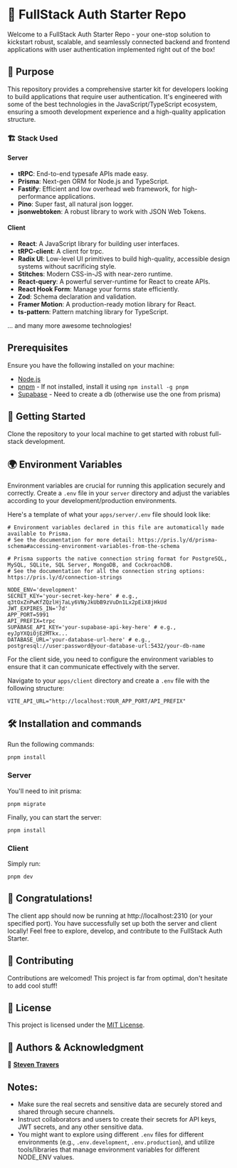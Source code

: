 # 🚀 FullStack Auth Starter Repo

Welcome to a FullStack Auth Starter Repo - your one-stop solution to kickstart robust, scalable, and seamlessly connected backend and frontend applications with user authentication implemented right out of the box!

## 🎯 Purpose

This repository provides a comprehensive starter kit for developers looking to build applications that require user authentication. It's engineered with some of the best technologies in the JavaScript/TypeScript ecosystem, ensuring a smooth development experience and a high-quality application structure.

### 🏗️ Stack Used

#### Server

- **tRPC**: End-to-end typesafe APIs made easy.
- **Prisma**: Next-gen ORM for Node.js and TypeScript.
- **Fastify**: Efficient and low overhead web framework, for high-performance applications.
- **Pino**: Super fast, all natural json logger.
- **jsonwebtoken**: A robust library to work with JSON Web Tokens.

#### Client

- **React**: A JavaScript library for building user interfaces.
- **tRPC-client**: A client for trpc.
- **Radix UI**: Low-level UI primitives to build high-quality, accessible design systems without sacrificing style.
- **Stitches**: Modern CSS-in-JS with near-zero runtime.
- **React-query**: A powerful server-runtime for React to create APIs.
- **React Hook Form**: Manage your forms state efficiently.
- **Zod**: Schema declaration and validation.
- **Framer Motion**: A production-ready motion library for React.
- **ts-pattern**: Pattern matching library for TypeScript.

... and many more awesome technologies!

## Prerequisites

Ensure you have the following installed on your machine:

- [Node.js](https://nodejs.org/)
- [pnpm](https://pnpm.io/) - If not installed, install it using `npm install -g pnpm`
- [Supabase](https://supabase.com/) - Need to create a db (otherwise use the one from prisma)

## 🏁 Getting Started

Clone the repository to your local machine to get started with robust full-stack development.

## 🌍 Environment Variables

Environment variables are crucial for running this application securely and correctly. Create a `.env` file in your `server` directory and adjust the variables according to your development/production environments.

Here's a template of what your `apps/server/.env` file should look like:

```env
# Environment variables declared in this file are automatically made available to Prisma.
# See the documentation for more detail: https://pris.ly/d/prisma-schema#accessing-environment-variables-from-the-schema

# Prisma supports the native connection string format for PostgreSQL, MySQL, SQLite, SQL Server, MongoDB, and CockroachDB.
# See the documentation for all the connection string options: https://pris.ly/d/connection-strings

NODE_ENV='development'
SECRET_KEY='your-secret-key-here' # e.g., q3tOxZnPwKfZQzlHj7aLy6VNyJkUbB9zVuDn1Lx2pEiX8jHkUd
JWT_EXPIRES_IN='7d'
APP_PORT=5991
API_PREFIX=trpc
SUPABASE_API_KEY='your-supabase-api-key-here' # e.g., eyJpYXQiOjE2MTkx...
DATABASE_URL='your-database-url-here' # e.g., postgresql://user:password@your-database-url:5432/your-db-name
```

For the client side, you need to configure the environment variables to ensure that it can communicate effectively with the server.

Navigate to your `apps/client` directory and create a `.env` file with the following structure:

```env
VITE_API_URL="http://localhost:YOUR_APP_PORT/API_PREFIX"
```

## 🛠️ Installation and commands

Run the following commands:

```shell
pnpm install
```

### Server

You'll need to init prisma:

```shell
pnpm migrate
```

Finally, you can start the server:

```shell
pnpm install
```

### Client

Simply run:

```shell
pnpm dev
```

## 🎉 Congratulations!

The client app should now be running at http://localhost:2310 (or your specified port).
You have successfully set up both the server and client locally! Feel free to explore, develop, and contribute to the FullStack Auth Starter.

## 🤝 Contributing

Contributions are welcomed! This project is far from optimal, don't hesitate to add cool stuff!

## 📄 License

This project is licensed under the [MIT License](LICENSE).

## 👥 Authors & Acknowledgment

👤 **[Steven Travers](https://portfolio-ruddy-seven-88.vercel.app/)**

## Notes:

- Make sure the real secrets and sensitive data are securely stored and shared through secure channels.
- Instruct collaborators and users to create their secrets for API keys, JWT secrets, and any other sensitive data.
- You might want to explore using different `.env` files for different environments (e.g., `.env.development`, `.env.production`), and utilize tools/libraries that manage environment variables for different NODE_ENV values.
